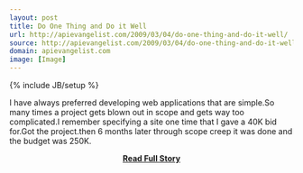 ```yaml
---
layout: post
title: Do One Thing and Do it Well
url: http://apievangelist.com/2009/03/04/do-one-thing-and-do-it-well/
source: http://apievangelist.com/2009/03/04/do-one-thing-and-do-it-well/
domain: apievangelist.com
image: [Image]
---
```

{% include JB/setup %}<p>I have always preferred developing web applications that are simple.So many times a project gets blown out in scope and gets way too complicated.I remember specifying a site one time that I gave a 40K bid for.Got the project.then 6 months later through scope creep it was done and the budget was 250K.</p>
<center><p><a href="http://apievangelist.com/2009/03/04/do-one-thing-and-do-it-well/" style='padding:25px; font-sze:18px; font-weight: bold;'>Read Full Story</a></p></center>
